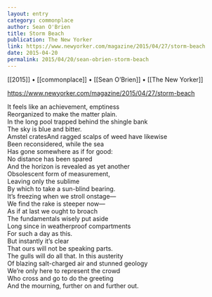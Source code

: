 ```yaml
---
layout: entry
category: commonplace
author: Sean O'Brien
title: Storm Beach
publication: The New Yorker
link: https://www.newyorker.com/magazine/2015/04/27/storm-beach
date: 2015-04-20
permalink: 2015/04/20/sean-obrien-storm-beach
---
```


[[2015]] • [[commonplace]] • [[Sean O’Brien]] • [[The New Yorker]]

https://www.newyorker.com/magazine/2015/04/27/storm-beach

It feels like an achievement, emptiness
<br>Reorganized to make the matter plain.
<br>In the long pool trapped behind the shingle bank
<br>The sky is blue and bitter. 
<br>Amstel cratesAnd ragged scalps of weed have likewise
<br>Been reconsidered, while the sea
<br>Has gone somewhere as if for good:
<br>No distance has been spared
<br>And the horizon is revealed as yet another
<br>Obsolescent form of measurement,
<br>Leaving only the sublime 
<br>By which to take a sun-blind bearing.
<br>It’s freezing when we stroll onstage—
<br>We find the rake is steeper now— 
<br>As if at last we ought to broach
<br>The fundamentals wisely put aside
<br>Long since in weatherproof compartments
<br>For such a day as this. 
<br>But instantly it’s clear
<br>That ours will not be speaking parts.
<br>The gulls will do all that. In this austerity
<br>Of blazing salt-charged air and stunned geology
<br>We’re only here to represent the crowd
<br>Who cross and go to do the greeting
<br>And the mourning, further on and further out.
  
